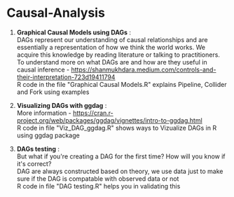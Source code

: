 # Causal-Analysis

1. **Graphical Causal Models using DAGs** : <br>
   DAGs represent our understanding of causal relationships and are essentially a representation of how we think the world works. We acquire this knowledge by reading literature or talking to practitioners. <br>
   To understand more on what DAGs are and how are they useful in causal inference - https://shanmukhdara.medium.com/controls-and-their-interpretation-723d19411794 <br>
   R code in the file "Graphical Causal Models.R" explains Pipeline, Collider and Fork using examples

2. **Visualizing DAGs with ggdag** : <br>
   More information - https://cran.r-project.org/web/packages/ggdag/vignettes/intro-to-ggdag.html <br>
   R code in file "Viz_DAG_ggdag.R" shows ways to Vizualize DAGs in R using ggdag package
   
3. **DAGs testing** : <br>
   But what if you're creating a DAG for the first time? How will you know if it's correct? <br>
   DAG are always constructed based on theory, we use data just to make sure if the DAG is compatable with observed data or not <br>
   R code in file "DAG testing.R" helps you in validating this
   
